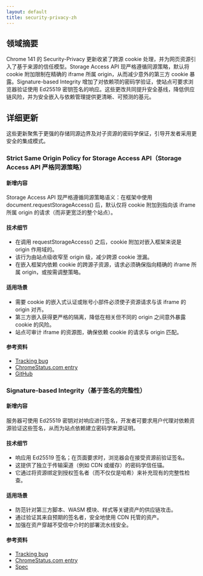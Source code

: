 ```yaml
---
layout: default
title: security-privacy-zh
---
```


## 领域摘要

Chrome 141 的 Security-Privacy 更新收紧了跨源 cookie 处理，并为网页资源引入了基于来源的信任模型。Storage Access API 现严格遵循同源策略，默认将 cookie 附加限制在精确的 iframe 所属 origin，从而减少意外的第三方 cookie 暴露。Signature-based Integrity 增加了对依赖项的密码学验证，使站点可要求浏览器验证使用 Ed25519 密钥签名的响应。这些更改共同提升安全基线，降低供应链风险，并为安全嵌入与依赖管理提供更清晰、可预测的基元。

## 详细更新

这些更新聚焦于更强的存储同源边界及对子资源的密码学保证，引导开发者采用更安全的集成模式。

### Strict Same Origin Policy for Storage Access API（Storage Access API 严格同源策略）

#### 新增内容
Storage Access API 现严格遵循同源策略语义：在框架中使用 document.requestStorageAccess() 后，默认仅将 cookie 附加到指向该 iframe 所属 origin 的请求（而非更宽泛的整个站点）。

#### 技术细节
- 在调用 requestStorageAccess() 之后，cookie 附加对嵌入框架来说是 origin 作用域的。
- 该行为由站点级收窄至 origin 级，减少跨源 cookie 泄漏。
- 在嵌入框架内依赖 cookie 的跨源子资源，请求必须确保指向精确的 iframe 所属 origin，或按需调整策略。

#### 适用场景
- 需要 cookie 的嵌入式认证或账号小部件必须使子资源请求与该 iframe 的 origin 对齐。
- 第三方嵌入获得更严格的隔离，降低在相关但不同的 origin 之间意外暴露 cookie 的风险。
- 站点可审计 iframe 的资源图，确保依赖 cookie 的请求与 origin 匹配。

#### 参考资料
- [Tracking bug](https://issues.chromium.org/issues/379030052)
- [ChromeStatus.com entry](https://chromestatus.com/feature/5169937372676096)
- [GitHub](https://github.com/privacycg/storage-access/pull/213)

### Signature-based Integrity（基于签名的完整性）

#### 新增内容
服务器可使用 Ed25519 密钥对对响应进行签名，开发者可要求用户代理对依赖资源验证这些签名，从而为站点依赖建立密码学来源证明。

#### 技术细节
- 响应用 Ed25519 签名；在页面要求时，浏览器会在接受资源前验证签名。
- 这提供了独立于传输渠道（例如 CDN 或缓存）的密码学信任锚。
- 它通过将资源绑定到授权签名者（而不仅仅是哈希）来补充现有的完整性检查。

#### 适用场景
- 防范针对第三方脚本、WASM 模块、样式等关键资产的供应链攻击。
- 通过验证其来自预期的签名者，安全地使用 CDN 托管的资产。
- 加强在资产穿越不受信中介时的部署流水线安全。

#### 参考资料
- [Tracking bug](https://issues.chromium.org/issues/375224898)
- [ChromeStatus.com entry](https://chromestatus.com/feature/5032324620877824)
- [Spec](https://wicg.github.io/signature-based-sri)
